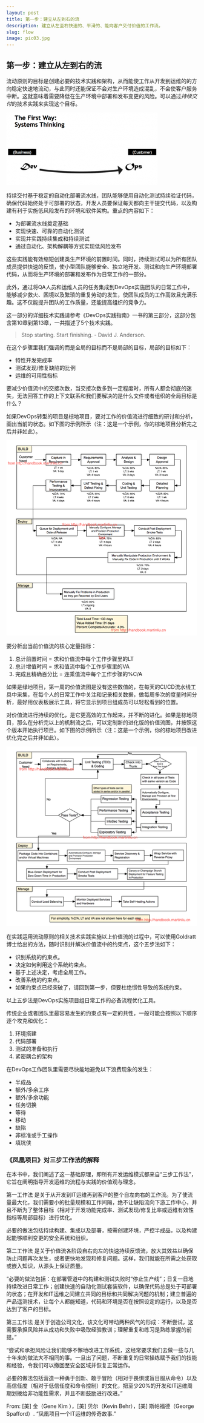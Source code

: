 ```yaml
---
layout: post
title: 第一步：建立从左到右的流
description: 建立从左至右快速的、平滑的、能向客户交付价值的工作流。
slug: flow
image: pic03.jpg
---
```

## 第一步：建立从左到右的流

流动原则的目标是创建必要的技术实践和架构，从而能使工作从开发到运维的的方向稳定快速地流动，与此同时还能保证不会对生产环境造成混乱，不会使客户服务中断。这就意味着需要降低在生产环境中部署和发布变更的风险。可以通过*持续交付*的技术实践来实现这个目标。

![The first way flow](/assets/images/first_way.png)

持续交付基于稳定的自动化部署流水线，团队能够使用自动化测试持续验证代码，确保代码始终处于可部署的状态，开发人员要保证每天都向主干提交代码，以及构建有利于实施低风险发布的环境和软件架构。重点的内容如下：

* 为部署流水线奠定基础
* 实现快速、可靠的自动化测试
* 实现并实践持续集成和持续测试
* 通过自动化、架构解耦等方式实现低风险发布

这些实践能有效缩短创建类生产环境的前置时间。同时，持续测试可以为所有团队成员提供快速的反馈，使小型团队能够安全、独立地开发、测试和向生产环境部署代码，从而将生产环境的部署和发布作为日常工作的一部分。

此外，通过将QA人员和运维人员的任务集成到DevOps实施团队的日常工作中，能够减少救火、困境以及繁琐的重复劳动的发生，使团队成员的工作高效且充满乐趣。这不仅能提升团队的工作质量，还能提高组织的竞争力。

这一部分的详细技术实践请参考《DevOps实践指南》一书的第三部分，这部分包含第10章到第13章，一共描述了5个技术实践。

> Stop starting. Start finishing. - David J. Anderson.

在这个步骤里我们强调的而是全局的目标而不是局部的目标，局部的目标如下：

* 特性开发完成率
* 测试发现/修复缺陷的比例
* 运维的可用性指标

要减少价值流中的交接次数，当交接次数多到一定程度时，所有人都会彻底的迷失，无法回答工作的上下文联系和我们要解决的是什么文件或者组织的全局目标是什么？

如果DevOps转型的项目是棕地项目，要对工作的价值流进行细致的研讨和分析，画出当前的状态。如下图的示例所示（注：这是一个示例，你的棕地项目分析完之后并非如此）。

![VSM as is](/imgs/VSM-As-Is.jpg)


要分析出当前价值流的核心定量指标：

1. 总计前置时间 = 求和价值流中每个工作步骤里的LT
2. 总计增值时间 = 求和值流中每个工作步骤里的VA
3. 完成且精确百分比 = 连乘值流中每个工作步骤的%C/A

如果是绿地项目，第一周的价值流图是没有这些数值的，在每天的CI/CD流水线工具中采集，在每个人的日常工作中关注和记录相关数据，做每周多次的度量时间分析，最好用仪表板展示工具，将它显示到项目组成员可以轻松看到的位置。

对价值流进行持续的优化，是它更高效的工作起来，并不断的进化。如果是棕地项目，那么在分析完以上的机制流之后，可以定制新的进化版的价值流图，并按照这个版本开始执行项目。如下图的示例所示（注：这是一个示例，你的棕地项目改进优化完之后并非如此）。

![VSM as is](/imgs/VSM-To-Be.jpg)

在实践运用流动原则的相关技术实践实施以上价值流的过程中，可以使用Goldratt博士给出的方法，随时识别并解决价值流中的约束点，这个五步法如下：

* 识别系统的约束点。
* 决定如何利用这个系统约束点。
* 基于上述决定，考虑全局工作。
* 改善系统的约束点。
* 如果约束点已经突破了，请回到第一步，但要杜绝惯性导致的系统约束。

以上五步法是DevOps实施项目组日常工作的必备流程优化工具。

传统企业或者团队里最容易发生的约束点有一定的共性，一般可能会按照以下顺序逐个攻克和优化：

1. 环境搭建
2. 代码部署
3. 测试的准备和执行
4. 紧密耦合的架构

在DevOps工作团队里需要尽快能地避免以下浪费现象的发生：

* 半成品
* 额外/多余工序
* 额外/多余功能
* 任务切换
* 等待
* 移动
* 缺陷
* 非标准或手工操作
* 填坑侠


### 《凤凰项目》对三步工作法的解释


在本书中，我们阐述了这一基础原理，即所有开发运维模式都来自“三步工作法”，它旨在阐明指导开发运维的流程与实践的价值观与理念。

第一工作法 是关于从开发到IT运维再到客户的整个自左向右的工作流。为了使流量最大化，我们需要小的批量规模和工作间隔，绝不让缺陷流向下游工作中心，并且不断为了整体目标（相对于开发功能完成率、测试发现/修复比率或运维有效性指标等局部目标）进行优化。

必要的做法包括持续构建、集成以及部署，按需创建环境，严控半成品，以及构建起能够顺利变更的安全系统和组织。

第二工作法 是关于价值流各阶段自右向左的快速持续反馈流，放大其效益以确保防止问题再次发生，或者更快地发现和修复问题。这样，我们就能在所需之处获取或嵌入知识，从源头上保证质量。

“必要的做法包括：在部署管道中的构建和测试失败时“停止生产线”；日复一日地持续改进日常工作；创建快速的自动化测试套装软件，以确保代码总是处于可部署的状态；在开发和IT运维之间建立共同的目标和共同解决问题的机制；建立普遍的产品遥测技术，让每个人都能知道，代码和环境是否在按照设定的运行，以及是否达到了客户的目标。

第三工作法 是关于创造公司文化，该文化可带动两种风气的形成：不断尝试，这需要承担风险并从成功和失败中吸取经验教训；理解重复和练习是熟练掌握的前提。”

“尝试和承担风险让我们能够不懈地改进工作系统，这经常要求我们去做一些与几十年来的做法大不相同的事。一旦出了问题，不断重复的日常操练赋予我们的技能和经验，令我们可以撤回至安全区域并恢复正常运作。

必要的做法包括营造一种勇于创新、敢于冒险（相对于畏惧或盲目服从命令）以及高信任度（相对于低信任度和命令控制）的文化，把至少20%的开发和IT运维周期划拨给非功能性需求，并且不断鼓励进行改进。”

 From: [美] 金（Gene Kim ），[美] 贝尔（Kevin Behr），[美] 斯帕福德（George Spafford）. “凤凰项目一个IT运维的传奇故事.” 

